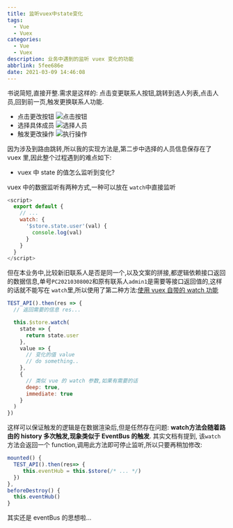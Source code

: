 ```yaml
---
title: 监听vuex中state变化
tags:
  - Vue
  - Vuex
categories:
  - Vue
  - Vuex
description: 业务中遇到的监听 vuex 变化的功能
abbrlink: 5fee686e
date: 2021-03-09 14:46:08
---
```

书说简短,直接开整.需求是这样的: 点击变更联系人按钮,跳转到选人列表,点击人员,回到前一页,触发更换联系人功能.

+ 点击更改按钮
![点击按钮](/img/vuex-state-1.png)
+ 选择具体成员
![选择人员](/img/vuex-state-2.png)
+ 触发更改操作
![ 执行操作](/img/vuex-state-3.png)

因为涉及到路由跳转,所以我的实现方法是,第二步中选择的人员信息保存在了 vuex 里,因此整个过程遇到的难点如下:

+ vuex 中 state 的值怎么监听到变化?

vuex 中的数据监听有两种方式,一种可以放在 `watch`中直接监听

```javascript
<script>
  export default {
    // ...
    watch: {
      '$store.state.user'(val) {
        console.log(val)
      }
    }
  }
</script>
```

但在本业务中,比较新旧联系人是否是同一个,以及文案的拼接,都逻辑依赖接口返回的数据信息,单号`PC20210308002`和原有联系人`admin1`是需要等接口返回值的,这样的话就不能写在 `watch`里,所以使用了第二种方法:[使用 vuex 自带的 watch 功能](https://vuex.vuejs.org/zh/api/#watch)

```JavaScript
TEST_API().then(res => {
  // 返回需要的信息 res...

  this.$store.watch(
    state => {
      return state.user
    },
    value => {
      // 变化的值 value
      // do something..
    },
    {
      // 类似 vue 的 watch 参数,如果有需要的话
      deep: true,
      immediate: true
    }
  )
})
```

这样可以保证触发的逻辑是在数据渲染后,但是任然存在问题: **watch方法会随着路由的 history 多次触发,现象类似于 EventBus 的触发**. 其实文档有提到, 该`watch`方法会返回一个 function,调用此方法即可停止监听,所以只要再稍加修改:

```JavaScript
mounted() {
  TEST_API().then(res=> {
     this.eventHub = this.$store(/* ... */)
  })
},
beforeDestroy() {
  this.eventHub()
}
```

其实还是 eventBus 的思想啦...
